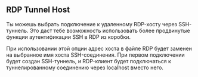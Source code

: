 ## RDP Tunnel Host

Ты можешь выбрать подключение к удаленному RDP-хосту через SSH-туннель. Это даст тебе возможность использовать более продвинутые функции аутентификации SSH в RDP из коробки.

При использовании этой опции адрес хоста в файле RDP будет заменен на выбранное имя хоста SSH-соединения. При первом подключении будет создан SSH-туннель, и RDP-клиент будет подключаться к туннелированному соединению через localhost вместо него. 